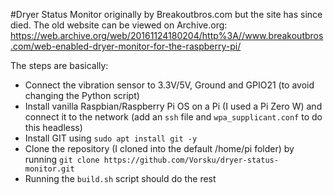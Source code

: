 #Dryer Status Monitor originally by Breakoutbros.com but the site has since died.
The old website can be viewed on Archive.org:
https://web.archive.org/web/20161124180204/http%3A//www.breakoutbros.com/web-enabled-dryer-monitor-for-the-raspberry-pi/

The steps are basically:
- Connect the vibration sensor to 3.3V/5V, Ground and GPIO21 (to avoid changing the Python script)
- Install vanilla Raspbian/Raspberry Pi OS on a Pi (I used a Pi Zero W) and connect it to the network (add an ```ssh``` file and ```wpa_supplicant.conf``` to do this headless)
- Install GIT using ```sudo apt install git -y```
- Clone the repository (I cloned into the default /home/pi folder) by running ```git clone https://github.com/Vorsku/dryer-status-monitor.git```
- Running the ```build.sh``` script should do the rest
